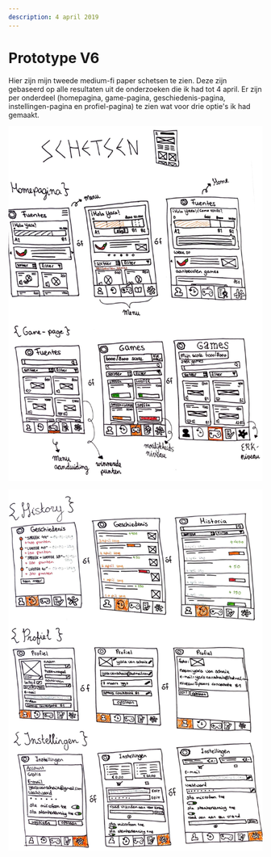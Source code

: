 ```yaml
---
description: 4 april 2019
---
```


# Prototype V6

Hier zijn mijn tweede medium-fi paper schetsen te zien. Deze zijn gebaseerd op alle resultaten uit de onderzoeken die ik had tot 4 april. Er zijn per onderdeel \(homepagina, game-pagina, geschiedenis-pagina, instellingen-pagina en profiel-pagina\) te zien wat voor drie optie's ik had gemaakt.

![](../.gitbook/assets/scan-4-abr-2019-3-1.jpg)

![](../.gitbook/assets/scan-4-abr-2019-2-1.jpg)

